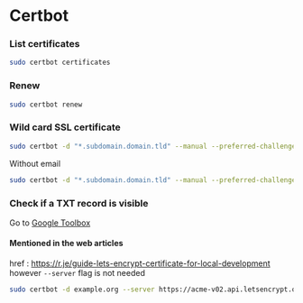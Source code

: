 # Certbot

### List certificates
```sh
sudo certbot certificates
```

### Renew
```sh
sudo certbot renew
```

### Wild card  SSL certificate 
```sh
sudo certbot -d "*.subdomain.domain.tld" --manual --preferred-challenges dns certonly  --agree-tos
```
Without email
```sh
sudo certbot -d "*.subdomain.domain.tld" --manual --preferred-challenges dns certonly  --agree-tos --register-unsafely-without-email
```


### Check if a TXT record is visible  
Go to [Google Toolbox](https://toolbox.googleapps.com/apps/dig/#TXT/_acme-challenge.subdomain.domain.tld)



####  Mentioned in the web articles
href : https://r.je/guide-lets-encrypt-certificate-for-local-development  
however `--server` flag is not needed

```sh
sudo certbot -d example.org --server https://acme-v02.api.letsencrypt.org/directory --manual --preferred-challenges dns certonly
```


